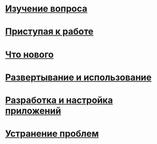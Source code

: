 # [Изучение вопроса](/intune/understand-explore/introduction-to-microsoft-intune)
# [Приступая к работе](/intune/get-started/get-started)
# [Что нового](/intune/whats-new/whats-new-in-microsoft-intune)
<!-- # [Plan and Design](/intune/plan-design/ways-to-do-enterprise-mobility) -->
# [Развертывание и использование](/intune/deploy-use/overview-of-device-and-app-lifecycles-in-microsoft-intune)
# [Разработка и настройка приложений](/intune/develop/intune-app-sdk)
# [Устранение проблем](/intune/troubleshoot/general-troubleshooting-tips-for-microsoft-intune)


<!--HONumber=Nov16_HO4-->


